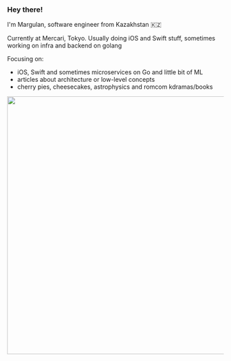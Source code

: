 ### Hey there!

I'm Margulan, software engineer from Kazakhstan 🇰🇿

Currently at Mercari, Tokyo. Usually doing iOS and Swift stuff, sometimes working on infra and backend on golang

Focusing on:
- iOS, Swift and sometimes microservices on Go and little bit of ML
- articles about architecture or low-level concepts
- cherry pies, cheesecakes, astrophysics and romcom kdramas/books

<img src="https://github.com/user-attachments/assets/00908a78-f334-46d6-8933-e8c3f6d83c51" width="600">
